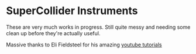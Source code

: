 # SuperCollider Instruments

These are very much works in progress. Still quite messy and needing some clean up before they're actually useful.

Massive thanks to Eli Fieldsteel for his amazing [youtube tutorials](https://www.youtube.com/watch?v=yRzsOOiJ_p4&list=PLPYzvS8A_rTaNDweXe6PX4CXSGq4iEWYC)
